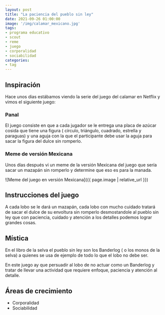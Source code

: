 ```yaml
---
layout: post
title: "La paciencia del pueblo sin ley"
date: 2021-09-26 01:00:00
image: '/img/calamar_mexicano.jpg'
tags:
- programa educativo
- scout
- reme
- juego
- corporalidad
- sociabilidad
categories:
- tag
---
```


## Inspiración

Hace unos dias estábamos viendo la serie del juego del calamar en Netflix y vimos el siguiente juego:

### Panal

El juego consiste en que a cada jugador se le entrega una placa de azúcar cosida que tiene una figura ( círculo, triángulo, cuadrado, estrella y paraguas) y una aguja con la que el participante debe usar la aguja para sacar la figura del dulce sin romperlo.


### Meme de versión Mexicana


Unos días después vi un meme de la versión Mexicana del juego que sería sacar un mazapán sin romperlo y determine que eso es para la manada.

![Meme del juego en versión Mexicana]({{ page.image | relative_url }})
## Instrucciones del juego

A cada lobo se le dará un mazapán, cada lobo con mucho cuidado tratará de sacar el dulce de su envoltura sin romperlo desmostandole al pueblo sin ley que con paciencia, cuidado y atención a los detalles podemos lograr grandes cosas.


## Mística

En el libro de la selva el pueblo sin ley son los Banderlog ( o los monos de la selva) a quienes se usa de ejemplo de todo lo que el lobo no debe ser.

En este juego ay que persuadir al lobo de no actuar como un Banderlog y tratar de llevar una actividad que requiere enfoque, paciencia y atención al detalle.


## Áreas de crecimiento

* Corporalidad
* Sociabilidad

